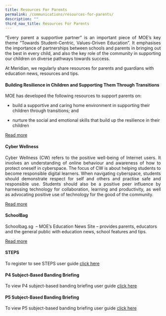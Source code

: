 ```yaml
---
title: Resources For Parents
permalink: /communications/resources-for-parents/
description: ""
third_nav_title: Resources For Parents
---
```

<p align = "justify">“Every parent a supportive partner” is an important piece of MOE’s key theme “Towards Student-Centric, Values-Driven Education”. It emphasises the importance of partnerships between schools and parents in bringing out the best in every child, and also the key role of the community in supporting our children on diverse pathways towards success.</p>

At Meridian, we regularly share resources for parents and guardians with education news, resources and tips.

#### Building Resilience in Children and Supporting Them Through Transitions

MOE has developed the following resources to support parents on:

*   build a supportive and caring home environment in supporting their children through transitions; and  
    
*   nurture the social and emotional skills that build up the resilience in their children

<a href = "">Read more</a>

#### Cyber Wellness

<p align = "justify">Cyber Wellness (CW) refers to the positive well-being of Internet users. It involves an understanding of online behaviour and awareness of how to protect oneself in cyberspace. The focus of CW is about helping students to become responsible digital learners. When navigating cyberspace, students should demonstrate respect for self and others and practise safe and responsible use. Students should also be a positive peer influence by harnessing technology for collaboration, learning and productivity, as well as advocating positive use of technology for the good of the community.</p>

<a href = "">Read more</a>

#### SchoolBag

Schoolbag.sg  – MOE’s Education News Site – provides parents, educators and the general public with education news, school features and tips.

<a href = "https://www.schoolbag.edu.sg/">Read more</a>

#### STEPS

To register to see STEPS user guide <a href = "">click here</a>

#### P4 Subject-Based Banding Briefing

To view P4 subject-based banding briefing user guide <a href = "/files/Communications/Resources%20for%20Parents/P4%20Subject-Based%20Banding%20Briefing%202020_for%20parents%20(002).pdf">click here</a>

#### P5 Subject-Based Banding Briefing

To view P5 subject-based banding briefing user guide <a href = "/files/Communications/Resources%20for%20Parents/P5%20SBB%20PSLE%20Scoring%20DSA%20Briefing%202020_for%20parents.pdf">click here</a>
